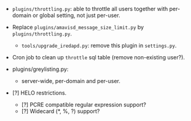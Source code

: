 * `plugins/throttling.py`: able to throttle all users together with per-domain
  or global setting, not just per-user.

* Replace `plugins/amavisd_message_size_limit.py` by `plugins/throttling.py`.

    * `tools/upgrade_iredapd.py`: remove this plugin in `settings.py`.

* Cron job to clean up `throttle` sql table (remove non-existing user?).
* plugins/greylisting.py:

    * server-wide, per-domain and per-user.

* [?] HELO restrictions.

    * [?] PCRE compatible regular expression support?
    * [?] Widecard (*, %, ?) support?
